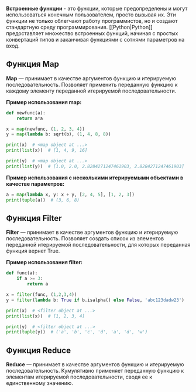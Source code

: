 **Встроенные функции** - это функции, которые предопределены и могут использоваться конечным пользователем, просто вызывая их. Эти функции не только облегчают работу программистов, но и создают стандартную среду программирования. [[Python|Python]] предоставляет множество встроенных функций, начиная с простых конвертаций типов и заканчивая функциями с сотнями параметров на вход.

## Функция Map

**Map** — принимает в качестве аргументов функцию и итерируемую последовательность. Позволяет применить переданную функцию к каждому элементу переданной итерируемой последовательности.

**Пример использования map:**

```Python
def newfunc(a):
	return a*a

x = map(newfunc, (1, 2, 3, 4))
y = map(lambda b: sqrt(b), (1, 4, 8, 8))

print(x)  # <map object at ...>
print(list(x))  # [1, 4, 9, 16]

print(y)  # <map object at ...>
print(list(y))  # [1.0, 2.0, 2.8284271247461903, 2.8284271247461903]
```

**Пример использования с несколькими итерируемыми объектами в качестве параметров:**

```Python
a = map(lambda x, y: x + y, [2, 4, 5], [1, 2, 3])
print(tuple(a))  # (3, 6, 8)
```
## Функция Filter

**Filter** — принимает в качестве аргументов функцию и итерируемую последовательность. Позволяет создать список из элементов переданной итерируемой последовательности, для которых переданная функция вернет True.

**Пример использования filter:**

```Python
def func(a):
	if a >= 3:
		return a

x = filter(func, (1,2,3,4))
y = filter(lambda b: True if b.isalpha() else False, 'abc123dadw23')

print(x)  # <filter object at ...> 
print(list(x))  # [1, 2, 3, 4]

print(y)  # <filter object at ...> 
print(tuple(y))  # ('a', 'b', 'c', 'd', 'a', 'd', 'w')
```

## Функция Reduce

**Reduce** — принимает в качестве аргументов функцию и итерируемую последовательность. Кумулятивно применяет переданную функцию к элементам итерируемой последовательности, сводя ее к единственному значению.

```Python

```
